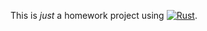 This is *just* a homework project using [![Rust]](https://www.rust-lang.org "Rust").

[Rust]: https://img.shields.io/badge/Rust-ffffff?style=for-the-badge&labelColor=ffffff&logoColor=000000&logo=rust